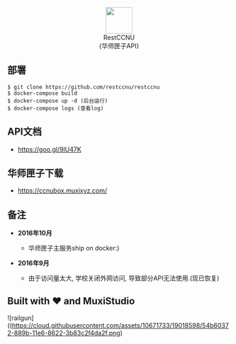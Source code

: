 <p align="center">
  <img src="https://avatars1.githubusercontent.com/u/22377500?v=3&s=200" width="60" /><br>RestCCNU<br>{华师匣子API}</br>
</p>

## 部署

    $ git clone https://github.com/restccnu/restccnu
    $ docker-compose build
    $ docker-compose up -d (后台运行)
    $ docker-compose logs (查看log)

## API文档

+ https://goo.gl/9lU47K

## 华师匣子下载

+ https://ccnubox.muxixyz.com/

## 备注

+ **2016年10月**
    - 华师匣子主服务ship on docker:)

+ **2016年9月**
    - 由于访问量太大, 学校关闭外网访问, 导致部分API无法使用.(现已恢复)

## Built with ❤️  and MuxiStudio
![railgun]((https://cloud.githubusercontent.com/assets/10671733/19018598/54b60372-889b-11e6-8622-3b83c2f4da2f.png)
